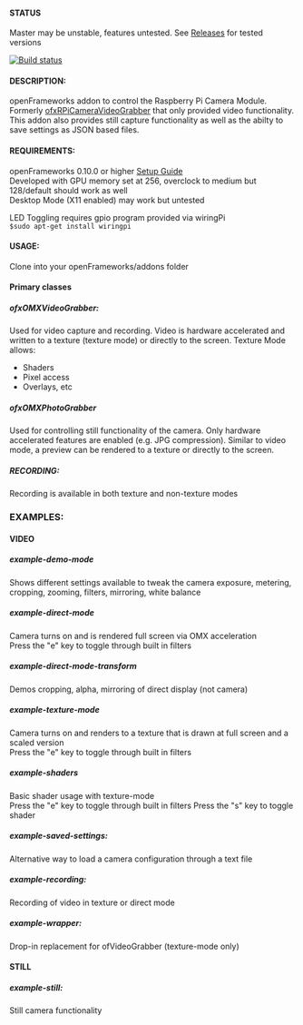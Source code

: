 #### STATUS   
Master may be unstable, features untested. See [Releases](https://github.com/jvcleave/ofxOMXCamera/releases) for tested versions


[![Build status](https://travis-ci.org/jvcleave/ofxOMXCamera.svg?branch=master)](https://travis-ci.org/jvcleave/ofxOMXCamera)



#### DESCRIPTION:   
openFrameworks addon to control the Raspberry Pi Camera Module. Formerly [ofxRPiCameraVideoGrabber](https://github.com/jvcleave/ofxRPiCameraVideoGrabber) that only provided video functionality. This addon also provides still capture functionality as well as the abilty to save settings as JSON based files.


#### REQUIREMENTS:
openFrameworks 0.10.0 or higher [Setup Guide](http://openframeworks.cc/setup/raspberrypi/)   
Developed with GPU memory set at 256, overclock to medium but 128/default should work as well   
Desktop Mode (X11 enabled) may work but untested

LED Toggling requires gpio program provided via wiringPi   
`$sudo apt-get install wiringpi`

#### USAGE:   
Clone into your openFrameworks/addons folder

#### Primary classes
##### ofxOMXVideoGrabber:
Used for video capture and recording. Video is hardware accelerated and written to a texture (texture mode) or directly to the screen. Texture Mode allows:
 - Shaders
 - Pixel access
 - Overlays, etc

##### ofxOMXPhotoGrabber
Used for controlling still functionality of the camera. Only hardware accelerated features are enabled (e.g. JPG compression). Similar to video mode, a preview can be rendered to a texture or directly to the screen.


##### RECORDING:   
Recording is available in both texture and non-texture modes


### EXAMPLES:   

#### VIDEO
##### example-demo-mode    
Shows different settings available to tweak the camera exposure, metering, cropping, zooming, filters, mirroring, white balance

##### example-direct-mode   
Camera turns on and is rendered full screen via OMX acceleration   
Press the "e" key to toggle through built in filters

##### example-direct-mode-transform
Demos cropping, alpha, mirroring of direct display (not camera)  

##### example-texture-mode  
Camera turns on and renders to a texture that is drawn at full screen and a scaled version   
Press the "e" key to toggle through built in filters   


##### example-shaders   
Basic shader usage with texture-mode  
Press the "e" key to toggle through built in filters 
Press the "s" key to toggle shader   

##### example-saved-settings:   
Alternative way to load a camera configuration through a text file

##### example-recording:   
Recording of video in texture or direct mode

##### example-wrapper:   
Drop-in replacement for ofVideoGrabber (texture-mode only)

#### STILL
##### example-still:   
Still camera functionality






 





 
